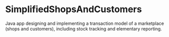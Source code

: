 # SimplifiedShopsAndCustomers

Java app designing and implementing a transaction model of a marketplace (shops and customers), including stock tracking and elementary reporting.

